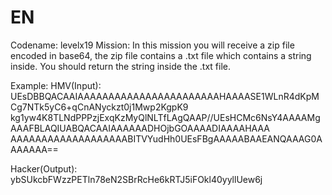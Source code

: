 # EN
Codename: levelx19
Mission: In this mission you will receive a zip file encoded in base64, the zip file contains a .txt file 
which contains a string inside. You should return the string inside the .txt file.

Example: 
HMV(Input): UEsDBBQACAAIAAAAAAAAAAAAAAAAAAAAAAAHAAAASE1WLnR4dKpMCg7NTk5yC6+qCnANyckzt0j1Mwp2KgpK9
kg1yw4K8TLNdPPPzjExqKzMyQlNLTfLAgQAAP//UEsHCMc6NsY4AAAAMgAAAFBLAQIUABQACAAIAAAAAADHOjbGOAAAADIAAAAHAAA
AAAAAAAAAAAAAAAAAAABITVYudHh0UEsFBgAAAAABAAEANQAAAG0AAAAAAA==

Hacker(Output): ybSUkcbFWzzPETln78eN2SBrRcHe6kRTJ5iFOkl40yyllUew6j
